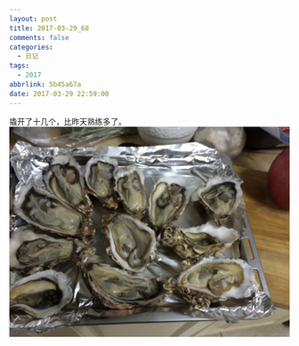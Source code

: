 ```yaml
---
layout: post
title: 2017-03-29_68
comments: false
categories:
  - 日记
tags:
  - 2017
abbrlink: 5b45a67a
date: 2017-03-29 22:59:00
---
```


  撬开了十几个，比昨天熟练多了。
  ![](/assets/img/2017/1490799293765IMG_0362.JPG)

